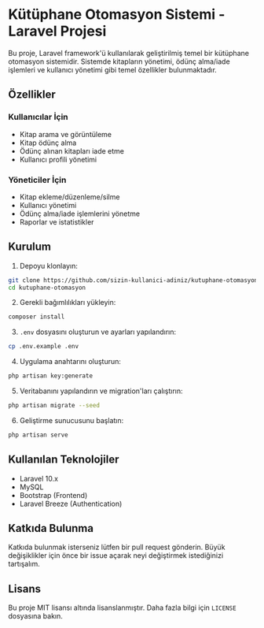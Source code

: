 # Kütüphane Otomasyon Sistemi - Laravel Projesi

Bu proje, Laravel framework'ü kullanılarak geliştirilmiş temel bir kütüphane otomasyon sistemidir. Sistemde kitapların yönetimi, ödünç alma/iade işlemleri ve kullanıcı yönetimi gibi temel özellikler bulunmaktadır.

## Özellikler

### Kullanıcılar İçin
- Kitap arama ve görüntüleme
- Kitap ödünç alma
- Ödünç alınan kitapları iade etme
- Kullanıcı profili yönetimi

### Yöneticiler İçin
- Kitap ekleme/düzenleme/silme
- Kullanıcı yönetimi
- Ödünç alma/iade işlemlerini yönetme
- Raporlar ve istatistikler

## Kurulum

1. Depoyu klonlayın:
```bash
git clone https://github.com/sizin-kullanici-adiniz/kutuphane-otomasyon.git
cd kutuphane-otomasyon
```

2. Gerekli bağımlılıkları yükleyin:
```bash
composer install
```

3. `.env` dosyasını oluşturun ve ayarları yapılandırın:
```bash
cp .env.example .env
```

4. Uygulama anahtarını oluşturun:
```bash
php artisan key:generate
```

5. Veritabanını yapılandırın ve migration'ları çalıştırın:
```bash
php artisan migrate --seed
```

6. Geliştirme sunucusunu başlatın:
```bash
php artisan serve
```

## Kullanılan Teknolojiler

- Laravel 10.x
- MySQL
- Bootstrap (Frontend)
- Laravel Breeze (Authentication)

## Katkıda Bulunma

Katkıda bulunmak isterseniz lütfen bir pull request gönderin. Büyük değişiklikler için önce bir issue açarak neyi değiştirmek istediğinizi tartışalım.

## Lisans

Bu proje MIT lisansı altında lisanslanmıştır. Daha fazla bilgi için `LICENSE` dosyasına bakın.

